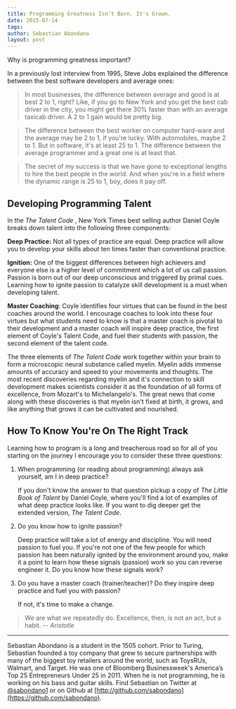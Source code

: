 ```yaml
---
title: Programming Greatness Isn't Born. It's Grown.
date: 2015-07-14
tags:
author: Sebastian Abondano
layout: post
---
```


Why is programming greatness important?

In a previously lost interview from 1995, Steve Jobs explained the difference between the best software developers and average ones:
> In most businesses, the difference between average and good is at best 2 to 1, right? Like, if you go to New York and you get the best cab driver in the city, you might get there 30% faster than with an average taxicab driver. A 2 to 1 gain would be pretty big.

> The difference between the best worker on computer hard-ware and the average may be 2 to 1, if you're lucky. With automobiles, maybe 2 to 1. But in software, it's at least 25 to 1. The difference between the average programmer and a great one is at least that.

> The secret of my success is that we have gone to exceptional lengths to hire the best people in the world. And when you're in a field where the dynamic range is 25 to 1, boy, does it pay off.

## Developing Programming Talent

In the *The Talent Code* , New York Times best selling author Daniel Coyle breaks down talent into the following three components:

**Deep Practice:** Not all types of practice are equal. Deep practice will allow you to develop your skills about ten times faster than conventional practice.

**Ignition:** One of the biggest differences between high achievers and everyone else is a higher level of commitment which a lot of us call passion. Passion is born out of our deep unconscious and triggered by primal cues. Learning how to ignite passion to catalyze skill development is a must when developing talent.

**Master Coaching**: Coyle identifies four virtues that can be found in the best coaches around the world. I encourage coaches to look into these four virtues but what students need to know is that a master coach is pivotal to their development and a master coach will inspire deep practice, the first element of Coyle's Talent Code, and fuel their students with passion, the second element of the talent code.

The three elements of *The Talent Code* work together within your brain to form a microscopic neural substance called myelin. Myelin adds immense amounts of accuracy and speed to your movements and thoughts. The most recent discoveries regarding myelin and it's connection to skill development makes scientists consider it as the foundation of all forms of excellence, from Mozart's to Michelangelo's. The great news that come along with these discoveries is that myelin isn't fixed at birth, it grows, and like anything that grows it can be cultivated and nourished.

## How To Know You're On The Right Track

Learning how to program is a long and treacherous road so for all of you starting on the journey I encourage you to consider these three questions:

1. When programming (or reading about programming) always ask yourself, am I in deep practice?

    If you don't know the answer to that question pickup a copy of *The Little Book of Talent* by Daniel Coyle, where you'll find a lot of examples of what deep practice looks like. If you want to dig deeper get the extended version, *The Talent Code*.

2. Do you know how to ignite passion?

    Deep practice will take a lot of energy and discipline. You will need passion to fuel you. If you're not one of the few people for which passion has been naturally ignited by the environment around you, make it a point to learn how these signals (passion) work so you can reverse engineer it. Do you know how these signals work?

3. Do you have a master coach (trainer/teacher)? Do they inspire deep practice and fuel you with passion?

    If not, it's time to make a change.

> We are what we repeatedly do. Excellence, then, is not an act, but a habit.
> -- <cite>Aristotle</cite>

---

Sebastian Abondano is a student in the 1505 cohort. Prior to Turing, Sebastian founded a toy company that grew to secure partnerships with many of the biggest toy retailers around the world, such as ToysRUs, Walmart, and Target. He was one of Bloomberg Businessweek's America’s Top 25 Entrepreneurs Under 25 in 2011. When he is not programming, he is working on his bass and guitar skills. Find Sebastian on Twitter at [@sabondano1](https://twitter.com/sabondano1) 
or on Github at [http://github.com/sabondano](https://github.com/sabondano). 